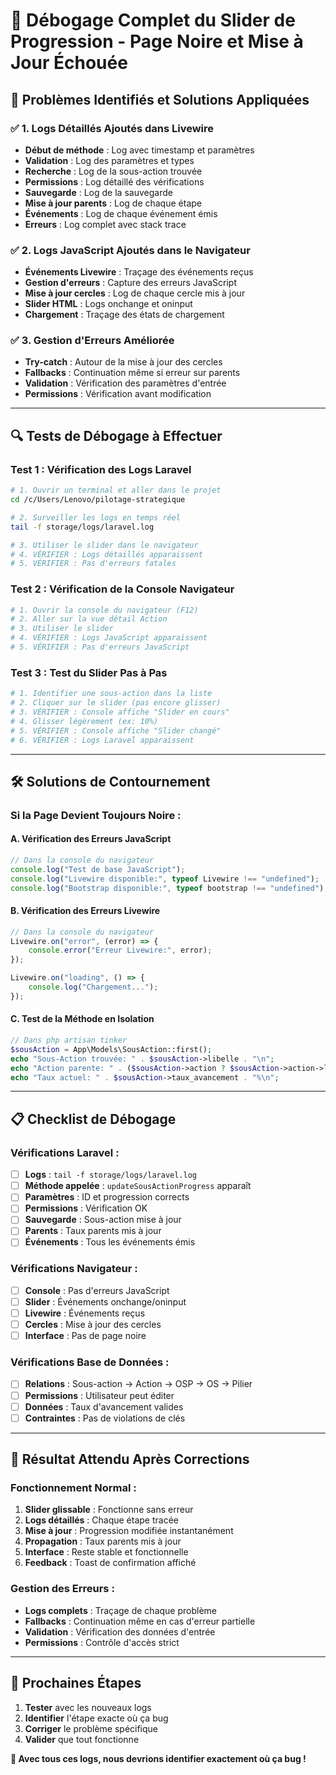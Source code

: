 # 🐛 **Débogage Complet du Slider de Progression - Page Noire et Mise à Jour Échouée**

## 🚨 **Problèmes Identifiés et Solutions Appliquées**

### **✅ 1. Logs Détaillés Ajoutés dans Livewire**

-   **Début de méthode** : Log avec timestamp et paramètres
-   **Validation** : Log des paramètres et types
-   **Recherche** : Log de la sous-action trouvée
-   **Permissions** : Log détaillé des vérifications
-   **Sauvegarde** : Log de la sauvegarde
-   **Mise à jour parents** : Log de chaque étape
-   **Événements** : Log de chaque événement émis
-   **Erreurs** : Log complet avec stack trace

### **✅ 2. Logs JavaScript Ajoutés dans le Navigateur**

-   **Événements Livewire** : Traçage des événements reçus
-   **Gestion d'erreurs** : Capture des erreurs JavaScript
-   **Mise à jour cercles** : Log de chaque cercle mis à jour
-   **Slider HTML** : Logs onchange et oninput
-   **Chargement** : Traçage des états de chargement

### **✅ 3. Gestion d'Erreurs Améliorée**

-   **Try-catch** : Autour de la mise à jour des cercles
-   **Fallbacks** : Continuation même si erreur sur parents
-   **Validation** : Vérification des paramètres d'entrée
-   **Permissions** : Vérification avant modification

---

## 🔍 **Tests de Débogage à Effectuer**

### **Test 1 : Vérification des Logs Laravel**

```bash
# 1. Ouvrir un terminal et aller dans le projet
cd /c/Users/Lenovo/pilotage-strategique

# 2. Surveiller les logs en temps réel
tail -f storage/logs/laravel.log

# 3. Utiliser le slider dans le navigateur
# 4. VÉRIFIER : Logs détaillés apparaissent
# 5. VÉRIFIER : Pas d'erreurs fatales
```

### **Test 2 : Vérification de la Console Navigateur**

```bash
# 1. Ouvrir la console du navigateur (F12)
# 2. Aller sur la vue détail Action
# 3. Utiliser le slider
# 4. VÉRIFIER : Logs JavaScript apparaissent
# 5. VÉRIFIER : Pas d'erreurs JavaScript
```

### **Test 3 : Test du Slider Pas à Pas**

```bash
# 1. Identifier une sous-action dans la liste
# 2. Cliquer sur le slider (pas encore glisser)
# 3. VÉRIFIER : Console affiche "Slider en cours"
# 4. Glisser légèrement (ex: 10%)
# 5. VÉRIFIER : Console affiche "Slider changé"
# 6. VÉRIFIER : Logs Laravel apparaissent
```

---

## 🛠️ **Solutions de Contournement**

### **Si la Page Devient Toujours Noire :**

#### **A. Vérification des Erreurs JavaScript**

```javascript
// Dans la console du navigateur
console.log("Test de base JavaScript");
console.log("Livewire disponible:", typeof Livewire !== "undefined");
console.log("Bootstrap disponible:", typeof bootstrap !== "undefined");
```

#### **B. Vérification des Erreurs Livewire**

```javascript
// Dans la console du navigateur
Livewire.on("error", (error) => {
    console.error("Erreur Livewire:", error);
});

Livewire.on("loading", () => {
    console.log("Chargement...");
});
```

#### **C. Test de la Méthode en Isolation**

```php
// Dans php artisan tinker
$sousAction = App\Models\SousAction::first();
echo "Sous-Action trouvée: " . $sousAction->libelle . "\n";
echo "Action parente: " . ($sousAction->action ? $sousAction->action->libelle : 'Aucune') . "\n";
echo "Taux actuel: " . $sousAction->taux_avancement . "%\n";
```

---

## 📋 **Checklist de Débogage**

### **Vérifications Laravel :**

-   [ ] **Logs** : `tail -f storage/logs/laravel.log`
-   [ ] **Méthode appelée** : `updateSousActionProgress` apparaît
-   [ ] **Paramètres** : ID et progression corrects
-   [ ] **Permissions** : Vérification OK
-   [ ] **Sauvegarde** : Sous-action mise à jour
-   [ ] **Parents** : Taux parents mis à jour
-   [ ] **Événements** : Tous les événements émis

### **Vérifications Navigateur :**

-   [ ] **Console** : Pas d'erreurs JavaScript
-   [ ] **Slider** : Événements onchange/oninput
-   [ ] **Livewire** : Événements reçus
-   [ ] **Cercles** : Mise à jour des cercles
-   [ ] **Interface** : Pas de page noire

### **Vérifications Base de Données :**

-   [ ] **Relations** : Sous-action → Action → OSP → OS → Pilier
-   [ ] **Permissions** : Utilisateur peut éditer
-   [ ] **Données** : Taux d'avancement valides
-   [ ] **Contraintes** : Pas de violations de clés

---

## 🎯 **Résultat Attendu Après Corrections**

### **Fonctionnement Normal :**

1. **Slider glissable** : Fonctionne sans erreur
2. **Logs détaillés** : Chaque étape tracée
3. **Mise à jour** : Progression modifiée instantanément
4. **Propagation** : Taux parents mis à jour
5. **Interface** : Reste stable et fonctionnelle
6. **Feedback** : Toast de confirmation affiché

### **Gestion des Erreurs :**

-   **Logs complets** : Traçage de chaque problème
-   **Fallbacks** : Continuation même en cas d'erreur partielle
-   **Validation** : Vérification des données d'entrée
-   **Permissions** : Contrôle d'accès strict

---

## 🚀 **Prochaines Étapes**

1. **Tester** avec les nouveaux logs
2. **Identifier** l'étape exacte où ça bug
3. **Corriger** le problème spécifique
4. **Valider** que tout fonctionne

**🎯 Avec tous ces logs, nous devrions identifier exactement où ça bug !**
